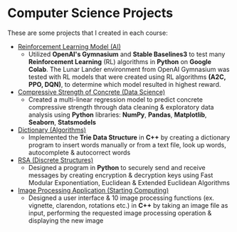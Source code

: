 # Computer Science Projects

These are some projects that I created in each course: 
* [Reinforcement Learning Model (AI)](reinforcement_learning_model.ipynb)
   * Utilized **OpenAI's Gymnasium** and **Stable Baselines3** to test many **Reinforcement Learning** (RL) algorithms in **Python** on **Google Colab**. The Lunar Lander environment from OpenAI Gymnasium was tested with RL models that were created using RL algorithms **(A2C, PPO, DQN)**, to determine which model resulted in highest reward. 
* [Compressive Strength of Concrete (Data Science)](compressive_strength_of_concrete.ipynb)
    * Created a multi-linear regression model to predict concrete compressive strength through data cleaning & exploratory data analysis using **Python** libraries: **NumPy**, **Pandas**, **Matplotlib**, **Seaborn**, **Statsmodels**
* [Dictionary (Algorithms)](dictionary.py)
    * Implemented the **Trie Data Structure** in **C++** by creating a dictionary program to insert words manually or from a text file, look up words, autocomplete & autocorrect words
* [RSA (Discrete Structures)](rsa.py)
    * Designed a program in **Python** to securely send and receive messages by creating encryption & decryption keys using Fast Modular Exponentiation, Euclidean & Extended Euclidean Algorithms
* [Image Processing Application (Starting Computing)](image_processing.cpp)
    * Designed a user interface & 10 image processing functions (ex. vignette, clarendon, rotations etc.) in **C++** by taking an image file as input, performing the requested image processing operation & displaying the new image

